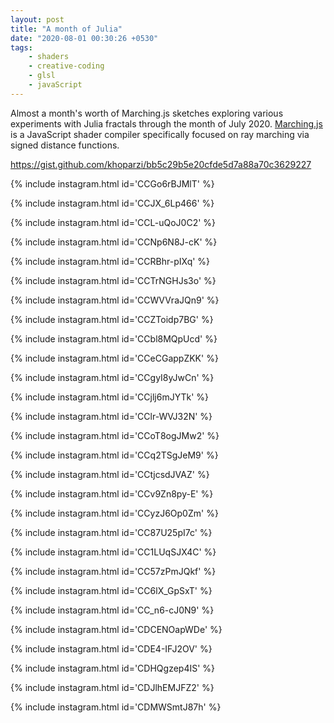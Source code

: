 ```yaml
---
layout: post
title: "A month of Julia"
date: "2020-08-01 00:30:26 +0530"
tags:
    - shaders
    - creative-coding
    - glsl
    - javaScript
---
```


Almost a month's worth of Marching.js sketches exploring various experiments with Julia fractals through the month of July 2020. [Marching.js](https://charlieroberts.github.io/marching/playground/) is a JavaScript shader compiler specifically focused on ray marching via signed distance functions.

https://gist.github.com/khoparzi/bb5c29b5e20cfde5d7a88a70c3629227

{% include instagram.html id='CCGo6rBJMlT' %}

{% include instagram.html id='CCJX_6Lp466' %}

{% include instagram.html id='CCL-uQoJ0C2' %}

{% include instagram.html id='CCNp6N8J-cK' %}

{% include instagram.html id='CCRBhr-pIXq' %}

{% include instagram.html id='CCTrNGHJs3o' %}

{% include instagram.html id='CCWVVraJQn9' %}

{% include instagram.html id='CCZToidp7BG' %}

{% include instagram.html id='CCbl8MQpUcd' %}

{% include instagram.html id='CCeCGappZKK' %}

{% include instagram.html id='CCgyI8yJwCn' %}

{% include instagram.html id='CCjlj6mJYTk' %}

{% include instagram.html id='CClr-WVJ32N' %}

{% include instagram.html id='CCoT8ogJMw2' %}

{% include instagram.html id='CCq2TSgJeM9' %}

{% include instagram.html id='CCtjcsdJVAZ' %}

{% include instagram.html id='CCv9Zn8py-E' %}

{% include instagram.html id='CCyzJ6Op0Zm' %}

{% include instagram.html id='CC87U25pI7c' %}

{% include instagram.html id='CC1LUqSJX4C' %}

{% include instagram.html id='CC57zPmJQkf' %}

{% include instagram.html id='CC6lX_GpSxT' %}

{% include instagram.html id='CC_n6-cJ0N9' %}

{% include instagram.html id='CDCENOapWDe' %}

{% include instagram.html id='CDE4-IFJ2OV' %}

{% include instagram.html id='CDHQgzep4IS' %}

{% include instagram.html id='CDJlhEMJFZ2' %}

{% include instagram.html id='CDMWSmtJ87h' %}

<script async src="//www.instagram.com/embed.js"></script>
